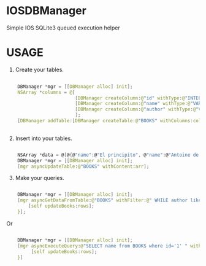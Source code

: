 IOSDBManager
============

Simple IOS SQLite3 queued execution helper

USAGE
=====

1. Create your tables.

```c
    
    DBManager *mgr = [[DBManager alloc] init];
    NSArray *columns = @[
                         [DBManager createColumn:@"id" withType:@"INTEGER" andRestrictions:@"PRIMARY KEY AUTOINCREMENT"],
                         [DBManager createColumn:@"name" withType:@"VARCHAR(100)" andRestrictions:@""],
                         [DBManager createColumn:@"author" withType:@"VARCHAR(100)" andRestrictions:@""]
                         ];
    [DBManager addTable:[DBManager createTable:@"BOOKS" withColumns:columns]];
    
```

2. Insert into your tables.

```c

    NSArray *data = @[@{@"name":@"El principito", @"name":@"Antoine de Saint-Exupéry"}];
    DBManager *mgr = [[DBManager alloc] init];
    [mgr asyncUpdateTable:@"BOOKS" withContent:arr];

```

3. Make your queries.

```c

    DBManager *mgr = [[DBManager alloc] init];
    [mgr asyncGetDataFromTable:@"BOOKS" withFilter:@" WHILE author like '%Saint%' " andCallback:^(NSArray *rows) {
        [self updateBooks:rows];
    }];

```
Or

```c

    DBManager *mgr = [[DBManager alloc] init];
    [mgr asyncExecuteQuery:@"SELECT name from BOOKS where id='1' " withCallback:^(NSArray *rows) {
         [self updateBooks:rows];
    }]

```
